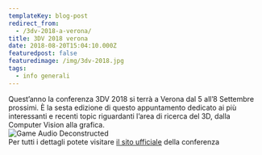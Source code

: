 ```yaml
---
templateKey: blog-post
redirect_from:
  - /3dv-2018-a-verona/
title: 3DV 2018 verona
date: 2018-08-20T15:04:10.000Z
featuredpost: false
featuredimage: /img/3dv-2018.jpg
tags:
  - info generali
---
```

Quest’anno la conferenza 3DV 2018 si terrà a Verona dal 5 all’8 Settembre prossimi. È la sesta edizione di questo appuntamento dedicato ai più interessanti e recenti topic riguardanti l’area di ricerca del 3D, dalla Computer Vision alla grafica.
<br>
![Game Audio Deconstructed](/img/3dv-2018.jpg)
<br>
Per tutti i dettagli potete visitare [il sito ufficiale](http://3dv18.uniud.it/index.html) della conferenza
